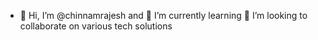 - 👋 Hi, I’m @chinnamrajesh and 🌱 I’m currently learning 💞️ I’m looking to collaborate on various tech solutions
<!---
Here you go!!!--->
